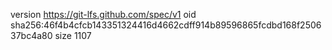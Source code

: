 version https://git-lfs.github.com/spec/v1
oid sha256:46f4b4cfcb143351324416d4662cdff914b89596865fcdbd168f250637bc4a80
size 1107
